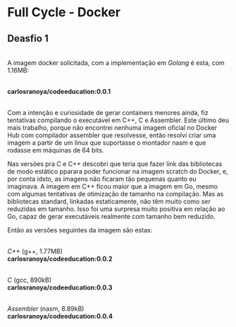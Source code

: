 # Full Cycle - Docker

## Deasfio 1

\
A imagem docker solicitada, com a implementação em *Golang* é esta, com 1.16MB:

\
**carlosranoya/codeeducation:0.0.1**



\
Com a intenção e curiosidade de gerar containers menores ainda, fiz tentativas compilando o executável em C++, C e Assembler. Este último deu mais trabalho, porque não encontrei nenhuma imagem oficial no Docker Hub com compilador assembler que resolvesse, então resolvi criar uma imagem a partir de um linux que suportasse o montador nasm e que rodasse em máquinas de 64 bits.

Nas versões pra C e C++ descobri que teria que fazer link das bibliotecas de modo estático pparara poder funcionar na imagem scratch do Docker, e, por conta idsto, as imagens não ficaram tão pequenas quanto eu imaginava. A imagem em C++ ficou maior que a imagem em Go, mesmo com algumas tentativas de otimização de tamanho na compilação. Mas as bibliotecas standard, linkadas estaticamente, não têm muito como ser reduzidas em tamanho. Isso foi uma surpresa muito positiva em relação ao Go, capaz de gerar executáveis realmente com tamanho bem reduzido.


Então as versões seguintes da imagem são estas:

\
*C++* (g++, 1.77MB)\
**carlosranoya/codeeducation:0.0.2**

\
*C* (gcc, 890kB)\
**carlosranoya/codeeducation:0.0.3**

\
*Assembler* (nasm, 8.89kB)\
**carlosranoya/codeeducation:0.0.4**

